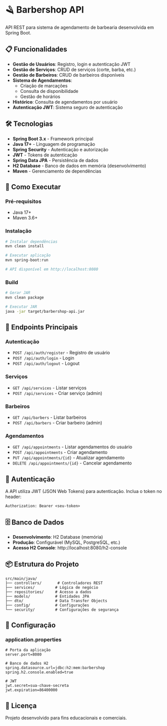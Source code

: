 # 🪒 Barbershop API

API REST para sistema de agendamento de barbearia desenvolvida em Spring Boot.

## 📋 Funcionalidades

- **Gestão de Usuários**: Registro, login e autenticação JWT
- **Gestão de Serviços**: CRUD de serviços (corte, barba, etc.)
- **Gestão de Barbeiros**: CRUD de barbeiros disponíveis
- **Sistema de Agendamentos**: 
  - Criação de marcações
  - Consulta de disponibilidade
  - Gestão de horários
- **Histórico**: Consulta de agendamentos por usuário
- **Autenticação JWT**: Sistema seguro de autenticação

## 🛠️ Tecnologias

- **Spring Boot 3.x** - Framework principal
- **Java 17+** - Linguagem de programação
- **Spring Security** - Autenticação e autorização
- **JWT** - Tokens de autenticação
- **Spring Data JPA** - Persistência de dados
- **H2 Database** - Banco de dados em memória (desenvolvimento)
- **Maven** - Gerenciamento de dependências

## 🚀 Como Executar

### Pré-requisitos
- Java 17+
- Maven 3.6+

### Instalação
```bash
# Instalar dependências
mvn clean install

# Executar aplicação
mvn spring-boot:run

# API disponível em http://localhost:8080
```

### Build
```bash
# Gerar JAR
mvn clean package

# Executar JAR
java -jar target/barbershop-api.jar
```

## 📡 Endpoints Principais

### Autenticação
- `POST /api/auth/register` - Registro de usuário
- `POST /api/auth/login` - Login
- `POST /api/auth/logout` - Logout

### Serviços
- `GET /api/services` - Listar serviços
- `POST /api/services` - Criar serviço (admin)

### Barbeiros
- `GET /api/barbers` - Listar barbeiros
- `POST /api/barbers` - Criar barbeiro (admin)

### Agendamentos
- `GET /api/appointments` - Listar agendamentos do usuário
- `POST /api/appointments` - Criar agendamento
- `PUT /api/appointments/{id}` - Atualizar agendamento
- `DELETE /api/appointments/{id}` - Cancelar agendamento

## 🔐 Autenticação

A API utiliza JWT (JSON Web Tokens) para autenticação. Inclua o token no header:
```
Authorization: Bearer <seu-token>
```

## 🗄️ Banco de Dados

- **Desenvolvimento**: H2 Database (memória)
- **Produção**: Configurável (MySQL, PostgreSQL, etc.)
- **Acesso H2 Console**: http://localhost:8080/h2-console

## 📦 Estrutura do Projeto

```
src/main/java/
├── controllers/       # Controladores REST
├── services/         # Lógica de negócio
├── repositories/     # Acesso a dados
├── models/           # Entidades JPA
├── dto/              # Data Transfer Objects
├── config/           # Configurações
└── security/         # Configurações de segurança
```

## 🔧 Configuração

### application.properties
```properties
# Porta da aplicação
server.port=8080

# Banco de dados H2
spring.datasource.url=jdbc:h2:mem:barbershop
spring.h2.console.enabled=true

# JWT
jwt.secret=sua-chave-secreta
jwt.expiration=86400000
```

## 📄 Licença

Projeto desenvolvido para fins educacionais e comerciais.